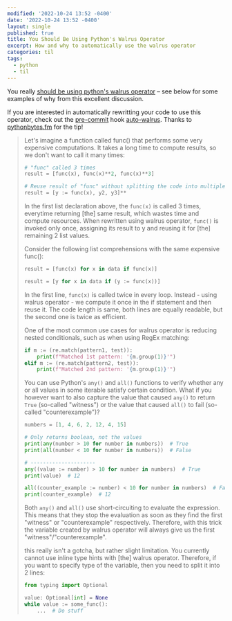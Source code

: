 ```yaml
---
modified: '2022-10-24 13:52 -0400'
date: '2022-10-24 13:52 -0400'
layout: single
published: true
title: You Should Be Using Python's Walrus Operator
excerpt: How and why to automatically use the walrus operator
categories: til
tags:
  - python
  - til
---
```

You really [should be using python's walrus operator](https://martinheinz.dev/blog/79) – see below for some examples of why from this excellent discussion.

If you are interested in automatically rewritting your code to use this operator, check out the [pre-commit](http://pre-commit.com) hook [auto-walrus](https://github.com/MarcoGorelli/auto-walrus). Thanks to [pythonbytes.fm](https://pythonbytes.fm/episodes/show/305/decorators-need-love-too) for the tip!

> Let's imagine a function called func() that performs some very expensive computations.
> It takes a long time to compute results, so we don't want to call it many times:
>
> ```python
> # "func" called 3 times
> result = [func(x), func(x)**2, func(x)**3]
>
> # Reuse result of "func" without splitting the code into multiple lines
> result = [y := func(x), y2, y3]**
> ```
> 
> In the first list declaration above, the `func(x)` is called 3 times,
> everytime returning \[the\] same result, which wastes time and compute resources. 
> When rewritten using walrus operator, `func()` is invoked only once,
> assigning its result to y and reusing it for \[the\] remaining 2 list values.
>
> Consider the following list comprehensions with the same expensive func():
>
> ```python
> result = [func(x) for x in data if func(x)]
>
> result = [y for x in data if (y := func(x))]
> ```
>
> In the first line, `func(x)` is called twice in every loop. Instead - using walrus operator -
> we compute it once in the if statement and then reuse it.
> The code length is same, both lines are equally readable,
> but the second one is twice as efficient.
> 
> One of the most common use cases for walrus operator is reducing nested conditionals,
> such as when using RegEx matching:
> 
> ```python
> if m := (re.match(pattern1, test)):
>     print(f"Matched 1st pattern: '{m.group(1)}'")
> elif m := (re.match(pattern2, test)):
>     print(f"Matched 2nd pattern: '{m.group(1)}'")
> ```
> 
> You can use Python's `any()` and `all()` functions to verify whether any or all values
> in some iterable satisfy certain condition.
> What if you however want to also capture the value that caused `any()` to return `True`
> (so-called "witness") or the value that caused `all()` to fail (so-called "counterexample")?
>
> ```python
> numbers = [1, 4, 6, 2, 12, 4, 15]
>
> # Only returns boolean, not the values
> print(any(number > 10 for number in numbers))  # True
> print(all(number < 10 for number in numbers))  # False
>
> # ---------------------
> any((value := number) > 10 for number in numbers)  # True
> print(value)  # 12
>
> all((counter_example := number) < 10 for number in numbers)  # False
> print(counter_example)  # 12
> ```
> 
> Both `any()` and `all()` use short-circuiting to evaluate the expression.
> This means that they stop the evaluation as soon as they find the first "witness"
> or "counterexample" respectively.
> Therefore, with this trick the variable created by walrus operator
> will always give us the first "witness"/"counterexample".
> 
> this really isn't a gotcha, but rather slight limitation.
> You currently cannot use inline type hints with \[the\] walrus operator.
> Therefore, if you want to specify type of the variable, then you need to split it into 2 lines:
>
> ```python
> from typing import Optional
> 
> value: Optional[int] = None
> while value := some_func():
>     ...  # Do stuff
> ```
